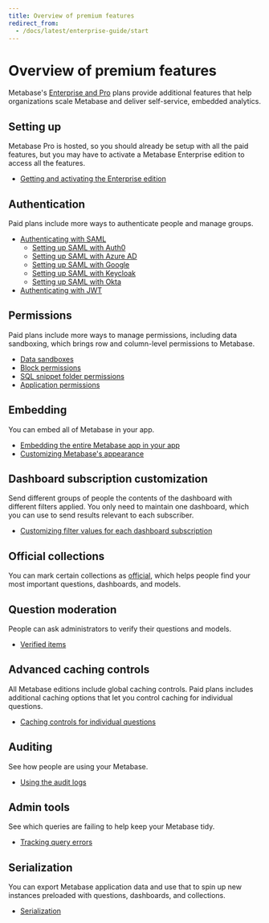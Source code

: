 ```yaml
---
title: Overview of premium features
redirect_from:
  - /docs/latest/enterprise-guide/start
---
```


# Overview of premium features

Metabase's [Enterprise and Pro](https://www.metabase.com/pricing) plans provide additional features that help organizations scale Metabase and deliver self-service, embedded analytics.

## Setting up

Metabase Pro is hosted, so you should already be setup with all the paid features, but you may have to activate a Metabase Enterprise edition to access all the features.

- [Getting and activating the Enterprise edition](activating-the-enterprise-edition.md)

## Authentication

Paid plans include more ways to authenticate people and manage groups.

- [Authenticating with SAML](../people-and-groups/authenticating-with-saml.md)
  - [Setting up SAML with Auth0](../people-and-groups/saml-auth0.md)
  - [Setting up SAML with Azure AD](../people-and-groups/saml-azure.md)
  - [Setting up SAML with Google](../people-and-groups/saml-google.md)
  - [Setting up SAML with Keycloak](../people-and-groups/saml-keycloak.md)
  - [Setting up SAML with Okta](../people-and-groups/saml-okta.md)
- [Authenticating with JWT](../people-and-groups/authenticating-with-jwt.md)

## Permissions

Paid plans include more ways to manage permissions, including data sandboxing, which brings row and column-level permissions to Metabase.

- [Data sandboxes](../permissions/data-sandboxes.md)
- [Block permissions](../permissions/data.md#block-access)
- [SQL snippet folder permissions](../permissions/snippets.md)
- [Application permissions](../permissions/application.md)

## Embedding

You can embed all of Metabase in your app.

- [Embedding the entire Metabase app in your app](../embedding/full-app-embedding.md)
- [Customizing Metabase's appearance](../configuring-metabase/appearance.md)

## Dashboard subscription customization

Send different groups of people the contents of the dashboard with different filters applied. You only need to maintain one dashboard, which you can use to send results relevant to each subscriber.

- [Customizing filter values for each dashboard subscription](../dashboards/subscriptions.md)

## Official collections

You can mark certain collections as [official](../exploration-and-organization/collections.md#official-collections), which helps people find your most important questions, dashboards, and models.

## Question moderation

People can ask administrators to verify their questions and models.

- [Verified items](../exploration-and-organization/exploration.md#verified-items)

## Advanced caching controls

All Metabase editions include global caching controls. Paid plans includes additional caching options that let you control caching for individual questions.

- [Caching controls for individual questions](../questions/sharing/answers.md#caching-results)

## Auditing

See how people are using your Metabase.

- [Using the audit logs](../usage-and-performance-tools/audit.md)

## Admin tools

See which queries are failing to help keep your Metabase tidy.

- [Tracking query errors](../usage-and-performance-tools/tools.md)

## Serialization

You can export Metabase application data and use that to spin up new instances preloaded with questions, dashboards, and collections.

- [Serialization](../installation-and-operation/serialization.md)
